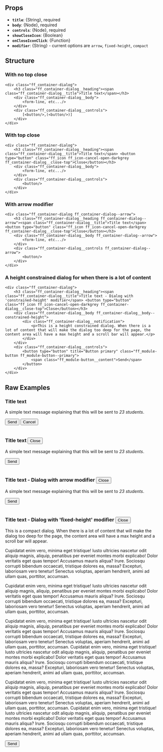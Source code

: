 <div data-ff_container-dialog=""></div>

## Props
- **`title`**: {String}, required
- **`body`**: {Node}, required
- **`controls`**: {Node}, required
- **`showCloseIcon`**: {Boolean}
- **`onCloseIconClick`**: {Function}
- **`modifier`**: {String} - current options are `arrow`, `fixed-height`, `compact`

## Structure

### With no top close
```
<div class="ff_container-dialog">
    <h3 class="ff_container-dialog__heading"><span class="ff_container-dialog__title">Title text</span></h3>
    <div class="ff_container-dialog__body">
        <form-line, etc.../>
    </div>
    <div class="ff_container-dialog__controls">
        [<button/>,(<button/>)]
    </div>
</div>
```

### With top close
```
<div class="ff_container-dialog">
    <h3 class="ff_container-dialog__heading"><span class="ff_container-dialog__title">Title text</span> <button type="button" class="ff_icon ff_icon-cancel-open-darkgrey ff_container-dialog__close-top">Close</button></h3>
    <div class="ff_container-dialog__body">
        <form-line, etc.../>
    </div>
    <div class="ff_container-dialog__controls">
        <button/>
    </div>
</div>
```

### With arrow modifier
```
<div class="ff_container-dialog ff_container-dialog--arrow">
    <h3 class="ff_container-dialog__heading ff_container-dialog--arrow"><span class="ff_container-dialog__title">Title text</span> <button type="button" class="ff_icon ff_icon-cancel-open-darkgrey ff_container-dialog__close-top">Close</button></h3>
    <div class="ff_container-dialog__body ff_container-dialog--arrow">
        <form-line, etc.../>
    </div>
    <div class="ff_container-dialog__controls ff_container-dialog--arrow">
        <button/>
    </div>
</div>
```

### A height constrained dialog for when there is a lot of content
```
<div class="ff_container-dialog">
    <h3 class="ff_container-dialog__heading"><span class="ff_container-dialog__title">Title text - Dialog with 'constrained-height' modifier</span> <button type="button" class="ff_icon ff_icon-cancel-open-darkgrey ff_container-dialog__close-top">Close</button></h3>
    <div class="ff_container-dialog__body ff_container-dialog__body--constrained-height">
        <div class="ff_container-dialog__notification">
            <p>This is a height constrained dialog. When there is a lot of content that will make the dialog too deep for the page, the content area will have a max height and a scroll bar will appear.</p>
        </div>
    </div>
    <div class="ff_container-dialog__controls">
        <button type="button" title="Button primary" class="ff_module-button ff_module-button--primary">
            <span class="ff_module-button__content">Send</span>
        </button>
    </div>
</div>
```

## Raw Examples

<div class="ff_container-dialog">
    <h3 class="ff_container-dialog__heading"><span class="ff_container-dialog__title">Title text</span></h3>
    <div class="ff_container-dialog__body">
        <p>A simple text message explaining that this will be sent to <em>23 students</em>.</p>
    </div>
    <div class="ff_container-dialog__controls">
        <button type="button" title="Button primary" class="ff_module-button ff_module-button--primary">
            <span class="ff_module-button__content">Send</span>
        </button>
        <button type="button" title="Button tertiary" class="ff_module-button ff_module-button--tertiary">
            <span class="ff_module-button__content">Cancel</span>
        </button>
    </div>
</div>

<br/>

<div class="ff_container-dialog">
    <h3 class="ff_container-dialog__heading"><span class="ff_container-dialog__title">Title text</span> <button type="button" class="ff_icon ff_icon-cancel-open-darkgrey ff_container-dialog__close-top">Close</button></h3>
    <div class="ff_container-dialog__body">
        <p>A simple text message explaining that this will be sent to <em>23 students</em>.</p>
    </div>
    <div class="ff_container-dialog__controls">
        <button type="button" title="Button primary" class="ff_module-button ff_module-button--primary">
            <span class="ff_module-button__content">Send</span>
        </button>
    </div>
</div>

<br/>

<div class="ff_container-dialog ff_container-dialog--arrow">
    <h3 class="ff_container-dialog__heading"><span class="ff_container-dialog__title">Title text - Dialog with arrow modifier</span> <button type="button" class="ff_icon ff_icon-cancel-open-darkgrey ff_container-dialog__close-top">Close</button></h3>
    <div class="ff_container-dialog__body">
        <p>A simple text message explaining that this will be sent to <em>23 students</em>.</p>
    </div>
    <div class="ff_container-dialog__controls">
        <button type="button" title="Button primary" class="ff_module-button ff_module-button--primary">
            <span class="ff_module-button__content">Send</span>
        </button>
    </div>
</div>

<br/>

<div class="ff_container-dialog ff_container-dialog--fixed-height">
    <h3 class="ff_container-dialog__heading ff_container-dialog__heading--fixed-height"><span class="ff_container-dialog__title ff_container-dialog__title--fixed-height">Title text - Dialog with 'fixed-height' modifier</span> <button type="button" class="ff_icon ff_icon-cancel-open-darkgrey ff_container-dialog__close-top">Close</button></h3>
    <div class="ff_container-dialog__body ff_container-dialog__body--fixed-height">
        <p>This is a compact dialog. When there is a lot of content that will make the dialog too deep for the page, the content area will have a max height and a scroll bar will appear.</p>
        <p>Cupidatat enim vero, minima eget tristique! Iusto ultricies nascetur odit aliquip magnis, aliquip, penatibus per eveniet montes morbi explicabo! Dolor veritatis eget quas tempor! Accusamus mauris aliqua? Irure. Sociosqu corrupti bibendum occaecati, tristique dolores ea, massa? Excepturi, laboriosam vero tenetur! Senectus voluptas, aperiam hendrerit, animi ad ullam quas, porttitor, accumsan.</p>
        <p>Cupidatat enim vero, minima eget tristique! Iusto ultricies nascetur odit aliquip magnis, aliquip, penatibus per eveniet montes morbi explicabo! Dolor veritatis eget quas tempor! Accusamus mauris aliqua? Irure. Sociosqu corrupti bibendum occaecati, tristique dolores ea, massa? Excepturi, laboriosam vero tenetur! Senectus voluptas, aperiam hendrerit, animi ad ullam quas, porttitor, accumsan.</p>
        <p>Cupidatat enim vero, minima eget tristique! Iusto ultricies nascetur odit aliquip magnis, aliquip, penatibus per eveniet montes morbi explicabo! Dolor veritatis eget quas tempor! Accusamus mauris aliqua? Irure. Sociosqu corrupti bibendum occaecati, tristique dolores ea, massa? Excepturi, laboriosam vero tenetur! Senectus voluptas, aperiam hendrerit, animi ad ullam quas, porttitor, accumsan. Cupidatat enim vero, minima eget tristique! Iusto ultricies nascetur odit aliquip magnis, aliquip, penatibus per eveniet montes morbi explicabo! Dolor veritatis eget quas tempor! Accusamus mauris aliqua? Irure. Sociosqu corrupti bibendum occaecati, tristique dolores ea, massa? Excepturi, laboriosam vero tenetur! Senectus voluptas, aperiam hendrerit, animi ad ullam quas, porttitor, accumsan.</p>
        <p>Cupidatat enim vero, minima eget tristique! Iusto ultricies nascetur odit aliquip magnis, aliquip, penatibus per eveniet montes morbi explicabo! Dolor veritatis eget quas tempor! Accusamus mauris aliqua? Irure. Sociosqu corrupti bibendum occaecati, tristique dolores ea, massa? Excepturi, laboriosam vero tenetur! Senectus voluptas, aperiam hendrerit, animi ad ullam quas, porttitor, accumsan. Cupidatat enim vero, minima eget tristique! Iusto ultricies nascetur odit aliquip magnis, aliquip, penatibus per eveniet montes morbi explicabo! Dolor veritatis eget quas tempor! Accusamus mauris aliqua? Irure. Sociosqu corrupti bibendum occaecati, tristique dolores ea, massa? Excepturi, laboriosam vero tenetur! Senectus voluptas, aperiam hendrerit, animi ad ullam quas, porttitor, accumsan.</p>
    </div>
    <div class="ff_container-dialog__controls ff_container-dialog__controls--fixed-height">
        <button type="button" title="Button primary" class="ff_module-button ff_module-button--primary">
            <span class="ff_module-button__content">Send</span>
        </button>
    </div>
</div>
